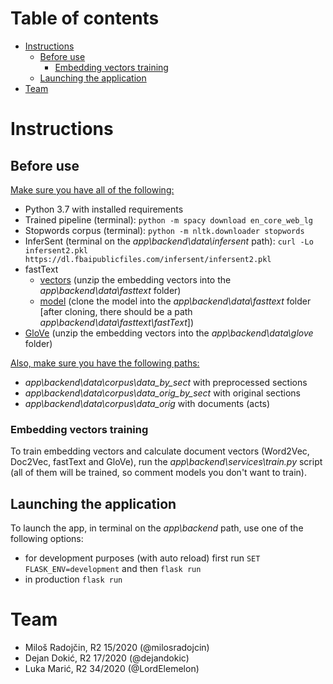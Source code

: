 # Table of contents
- [Instructions](#instructions)
  - [Before use](#before-use)
    - [Embedding vectors training](#embedding-vectors-training)
  - [Launching the application](#launching-the-application)
- [Team](#team)

# Instructions

## Before use

<ins>Make sure you have all of the following:</ins>

* Python 3.7 with installed requirements
* Trained pipeline (terminal): `python -m spacy download en_core_web_lg`
* Stopwords corpus (terminal): `python -m nltk.downloader stopwords`
* InferSent (terminal on the *app\backend\data\infersent* path): `curl -Lo infersent2.pkl https://dl.fbaipublicfiles.com/infersent/infersent2.pkl`
* fastText
  * [vectors](https://dl.fbaipublicfiles.com/fasttext/vectors-english/crawl-300d-2M.vec.zip) (unzip the embedding vectors into the *app\backend\data\fasttext* folder)
  * [model](https://github.com/facebookresearch/fastText) (clone the model into the *app\backend\data\fasttext* folder [after cloning, there should be a path *app\backend\data\fasttext\fastText*])
* [GloVe](http://nlp.stanford.edu/data/glove.840B.300d.zip) (unzip the embedding vectors into the *app\backend\data\glove* folder)

<ins>Also, make sure you have the following paths:</ins>

* *app\backend\data\corpus\data_by_sect* with preprocessed sections
* *app\backend\data\corpus\data_orig_by_sect* with original sections
* *app\backend\data\corpus\data_orig* with documents (acts)

### Embedding vectors training

To train embedding vectors and calculate document vectors (Word2Vec, Doc2Vec, fastText and GloVe), run the *app\backend\services\train.py* script (all of them will be trained, so comment models you don't want to train).

## Launching the application

To launch the app, in terminal on the *app\backend* path, use one of the following options:
- for development purposes (with auto reload) first run `SET FLASK_ENV=development` and then `flask run`
- in production `flask run`

# Team

* Miloš Radojčin, R2 15/2020 (@milosradojcin)
* Dejan Dokić, R2 17/2020 (@dejandokic)
* Luka Marić, R2 34/2020 (@LordElemelon)